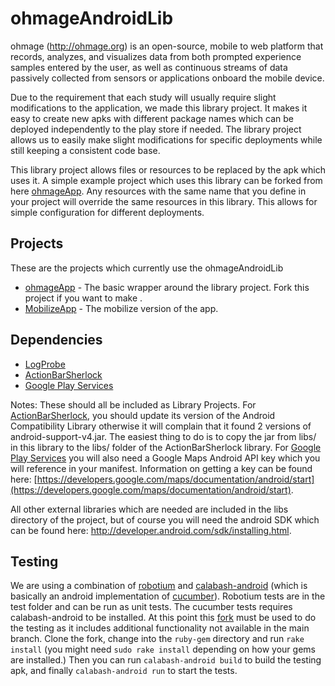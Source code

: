 ohmageAndroidLib
================

ohmage (http://ohmage.org) is an open-source, mobile to web platform that records, 
analyzes, and visualizes data from both prompted experience samples entered by the 
user, as well as continuous streams of data passively collected from sensors or 
applications onboard the mobile device. 

Due to the requirement that each study will usually require slight modifications to the application, we made this library project. It makes it easy to create new apks with different package names which can be deployed independently to the play store if needed. The library project allows us to easily make slight modifications for specific deployments while still keeping a consistent code base.

This library project allows files or resources to be replaced by the apk which uses it. A simple example project which uses this library can be forked from here [ohmageApp](https://github.com/ohmage/ohmageApp). Any resources with the same name that you define in your project will override the same resources in this library. This allows for simple configuration for different deployments.

Projects
--------

These are the projects which currently use the ohmageAndroidLib

* [ohmageApp](https://github.com/ohmage/ohmageApp) - The basic wrapper around the library project.
Fork this project if you want to make .
* [MobilizeApp](https://github.com/ohmage/MobilizeApp) - The mobilize version of the app.

Dependencies
------------

* [LogProbe](https://github.com/cens/LogProbe)
* [ActionBarSherlock](https://github.com/JakeWharton/ActionBarSherlock)
* [Google Play Services](http://developer.android.com/google/play-services/setup.html)

Notes:
These should all be included as Library Projects. For [ActionBarSherlock](https://github.com/JakeWharton/ActionBarSherlock), you should update its version of the Android Compatibility Library otherwise it will complain that it found 2 versions of android-support-v4.jar. The easiest thing to do is to copy the jar from libs/ in this library to the libs/ folder of the ActionBarSherlock library. For [Google Play Services](http://developer.android.com/google/play-services/index.html) you will also need a Google Maps Android API key which you will reference in your manifest. Information on getting a key can be found here: [https://developers.google.com/maps/documentation/android/start](https://developers.google.com/maps/documentation/android/start).

All other external libraries which are needed are included in the libs directory of the project,
but of course you will need the android SDK which can be found here:
http://developer.android.com/sdk/installing.html.

Testing
-------

We are using a combination of [robotium](http://code.google.com/p/robotium/) and
[calabash-android](https://github.com/calabash/calabash-android) (which is basically an android
implementation of [cucumber](https://github.com/cucumber/cucumber)). Robotium tests are in the test folder
and can be run as unit tests. The cucumber tests requires calabash-android to be installed. At this point
this [fork](https://github.com/cketcham/calabash-android) must be used to do the testing as it includes
additional functionality not available in the main branch. Clone the fork, change into the `ruby-gem`
directory and run `rake install` (you might need `sudo rake install` depending on how your gems are
installed.) Then you can run `calabash-android build` to build the testing apk, and finally
`calabash-android run` to start the tests.
